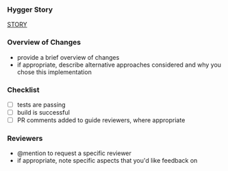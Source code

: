 ### Hygger Story 

[STORY](https://foodmaven.hygger.io/b/161738/t/STORY)

### Overview of Changes

- provide a brief overview of changes
- if appropriate, describe alternative approaches considered and why you chose this implementation

### Checklist

- [ ] tests are passing
- [ ] build is successful
- [ ] PR comments added to guide reviewers, where appropriate

### Reviewers 

- @mention to request a specific reviewer
- if appropriate, note specific aspects that you'd like feedback on
